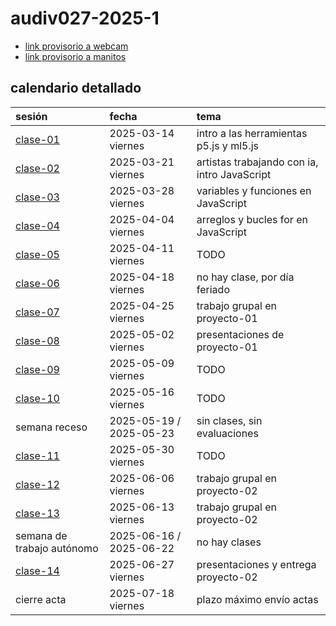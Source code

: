 # audiv027-2025-1

- [link provisorio a webcam](./00-docentes/clase-02/claseBacan/)
- [link provisorio a manitos](./00-docentes/clase-02/manitos/)

## calendario detallado

| sesión                       | fecha                   | tema                                          |
| :--------------------------- | :---------------------- | :-------------------------------------------- |
| [clase-01](clases/clase-01/) | 2025-03-14 viernes      | intro a las herramientas p5.js y ml5.js       |
| [clase-02](clases/clase-02/) | 2025-03-21 viernes      | artistas trabajando con ia, intro JavaScript  |
| [clase-03](clases/clase-03/) | 2025-03-28 viernes      | variables y funciones en JavaScript           |
| [clase-04](clases/clase-04/) | 2025-04-04 viernes      | arreglos y bucles for en JavaScript           |
| [clase-05](clases/clase-05/) | 2025-04-11 viernes      | TODO                                          |
| [clase-06](clases/clase-06/) | 2025-04-18 viernes      | no hay clase, por día feriado                 |
| [clase-07](clases/clase-07/) | 2025-04-25 viernes      | trabajo grupal en proyecto-01                 |
| [clase-08](clases/clase-08/) | 2025-05-02 viernes      | presentaciones de proyecto-01                 |
| [clase-09](clases/clase-09/) | 2025-05-09 viernes      | TODO                                          |
| [clase-10](clases/clase-10/) | 2025-05-16 viernes      | TODO                                          |
| semana receso                | 2025-05-19 / 2025-05-23 | sin clases, sin evaluaciones                  |
| [clase-11](clases/clase-11/) | 2025-05-30 viernes      | TODO                                          |
| [clase-12](clases/clase-12/) | 2025-06-06 viernes      | trabajo grupal en proyecto-02                 |
| [clase-13](clases/clase-13/) | 2025-06-13 viernes      | trabajo grupal en proyecto-02                 |
| semana de trabajo autónomo   | 2025-06-16 / 2025-06-22 | no hay clases                                 |
| [clase-14](clases/clase-13/) | 2025-06-27 viernes      | presentaciones y entrega proyecto-02          |
| cierre acta                  | 2025-07-18 viernes      | plazo máximo envío actas                      |
